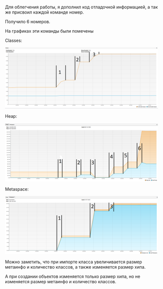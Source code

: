 Для облегчения работы, я дополнил код отладочной информацией, а так же присвоил каждой команде номер.

Получило 6 номеров.

На графиках эти команды были помечены

Classes:

![classes](classes.png)

Heap:

![heap](heap.png)

Metaspace:

![metaspace](metaspace.png)



Можно заметить, что при импорте класса увеличивается размер метаинфо и количество классов, а также изменяется размер хипа.

А при создании объектов изменяется только размер хипа, но не изменяется размер метаинфо и количество классов.